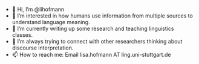 - 👋 Hi, I’m @lihofmann
- 👀 I’m interested in how humans use information from multiple sources to understand language meaning.
- 🌱 I’m currently writing up some research and teaching linguistics classes.
- 💞️ I’m always trying to connect with other researchers thinking about discourse interpretation.
- 📫 How to reach me: Email lisa.hofmann AT ling.uni-stuttgart.de
